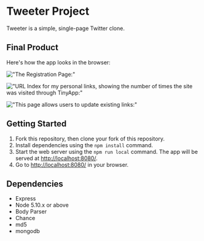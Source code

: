 # Tweeter Project

Tweeter is a simple, single-page Twitter clone.


## Final Product

Here's how the app looks in the browser:

!["The Registration Page:"]()

!["URL Index for my personal links, showing the number of times the site was visited through TinyApp:"]()

!["This page allows users to update existing links:"]()



## Getting Started

1. Fork this repository, then clone your fork of this repository.
2. Install dependencies using the `npm install` command.
3. Start the web server using the `npm run local` command. The app will be served at <http://localhost:8080/>.
4. Go to <http://localhost:8080/> in your browser.

## Dependencies

- Express
- Node 5.10.x or above
- Body Parser
- Chance
- md5
- mongodb

